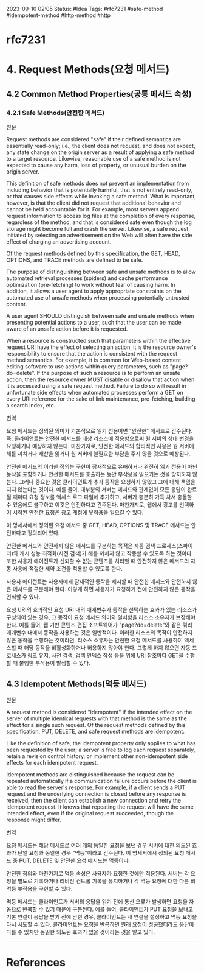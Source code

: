 2023-09-10 02:05
Status: #Idea
Tags: #rfc7231 #safe-method #idempotent-method #http-method #http

# rfc7231

# 4. Request Methods(요청 메서드)

## 4.2 Common Method Properties(공통 메서드 속성)

### 4.2.1 Safe Methods(안전한 메서드)

원문

Request methods are considered "safe" if their defined semantics are essentially read-only; i.e., the client does not request, and does not expect, any state change on the origin server as a result of applying a safe method to a target resource. Likewise, reasonable use of a safe method is not expected to cause any harm, loss of property, or unusual burden on the origin server.

This definition of safe methods does not prevent an implementation from including behavior that is potentially harmful, that is not entirely read-only, or that causes side effects while invoking a safe method. What is important, however, is that the client did not request that additional behavior and cannot be held accountable for it. For example, most servers append request information to access log files at the completion of every response, regardless of the method, and that is considered safe even though the log storage might become full and crash the server. Likewise, a safe request initiated by selecting an advertisement on the Web will often have the side effect of charging an advertising account.

Of the request methods defined by this specification, the GET, HEAD, OPTIONS, and TRACE methods are defined to be safe.

The purpose of distinguishing between safe and unsafe methods is to allow automated retrieval processes (spiders) and cache performance optimization (pre-fetching) to work without fear of causing harm. In addition, it allows a user agent to apply appropriate constraints on the automated use of unsafe methods when processing potentially untrusted content.

A user agent SHOULD distinguish between safe and unsafe methods when presenting potential actions to a user, such that the user can be made aware of an unsafe action before it is requested.

When a resource is constructed such that parameters within the effective request URI have the effect of selecting an action, it is the resource owner's responsibility to ensure that the action is consistent with the request method semantics. For example, it is common for Web-based content editing software to use actions within query parameters, such as "page?do=delete". If the purpose of such a resource is to perform an unsafe action, then the resource owner MUST disable or disallow that action when it is accessed using a safe request method. Failure to do so will result in unfortunate side effects when automated processes perform a GET on every URI reference for the sake of link maintenance, pre-fetching, building a search index, etc.

번역

요청 메서드는 정의된 의미가 기본적으로 읽기 전용이면 "안전한" 메서드로 간주된다. 즉, 클라이언트는 안전한 메서드를 대상 리소스에 적용함으로써 원 서버의 상태 변경을 요청하거나 예상하지 않는다. 마찬가지로, 안전한 메서드의 합리적인 사용은 원 서버에 해를 끼치거나 재산을 잃거나 원 서버에 불필요한 부담을 주지 않을 것으로 예상된다.

안전한 메서드의 이러한 정의는 구현이 잠재적으로 유해하거나 완전히 읽기 전용이 아닌 동작을 포함하거나 안전한 메서드를 호출하는 동안 부작용을 일으키는 것을 방지하지 않는다. 그러나 중요한 것은 클라이언트가 추가 동작을 요청하지 않았고 그에 대해 책임을 지지 않는다는 것이다. 예를 들어, 대부분의 서버는 메서드와 관계없이 모든 응답이 완료될 때마다 요청 정보를 액세스 로그 파일에 추가하고, 서버가 충분히 가득 차서 충돌할 수 있음에도 불구하고 이것은 안전하다고 간주된다. 마찬가지로, 웹에서 광고를 선택하여 시작된 안전한 요청은 광고 계정에 부작용을 일으킬 수 있다.

이 명세서에서 정의된 요청 메서드 중 GET, HEAD, OPTIONS 및 TRACE 메서드는 안전하다고 정의되어 있다.

안전한 메서드와 안전하지 않은 메서드를 구분하는 목적은 자동 검색 프로세스(스파이더)와 캐시 성능 최적화(사전 검색)가 해를 끼치지 않고 작동할 수 있도록 하는 것이다. 또한 사용자 에이전트가 신뢰할 수 없는 콘텐츠를 처리할 때 안전하지 않은 메서드의 자동 사용에 적절한 제약 조건을 적용할 수 있도록 한다.

사용자 에이전트는 사용자에게 잠재적인 동작을 제시할 때 안전한 메서드와 안전하지 않은 메서드를 구분해야 한다. 이렇게 하면 사용자가 요청하기 전에 안전하지 않은 동작을 인식할 수 있다.

요청 URI의 효과적인 요청 URI 내의 매개변수가 동작을 선택하는 효과가 있는 리소스가 구성되어 있는 경우, 그 동작이 요청 메서드 의미와 일치함을 리소스 소유자가 보장해야 한다. 예를 들어, 웹 기반 콘텐츠 편집 소프트웨어가 "page?do=delete"와 같은 쿼리 매개변수 내에서 동작을 사용하는 것은 일반적이다. 이러한 리소스의 목적이 안전하지 않은 동작을 수행하는 것이라면, 리소스 소유자는 안전한 요청 메서드를 사용하여 액세스할 때 해당 동작을 비활성화하거나 허용하지 않아야 한다. 그렇게 하지 않으면 자동 프로세스가 링크 유지, 사전 검색, 검색 인덱스 작성 등을 위해 URI 참조마다 GET을 수행할 때 불행한 부작용이 발생할 수 있다.

## 4.3 Idempotent Methods(멱등 메서드)

원문

A request method is considered "idempotent" if the intended effect on the server of multiple identical requests with that method is the same as the effect for a single such request. Of the request methods defined by this specification, PUT, DELETE, and safe request methods are idempotent.

Like the definition of safe, the idempotent property only applies to what has been requested by the user; a server is free to log each request separately, retain a revision control history, or implement other non-idempotent side effects for each idempotent request.

Idempotent methods are distinguished because the request can be repeated automatically if a communication failure occurs before the client is able to read the server's response. For example, if a client sends a PUT request and the underlying connection is closed before any response is received, then the client can establish a new connection and retry the idempotent request. It knows that repeating the request will have the same intended effect, even if the original request succeeded, though the response might differ.

번역

요청 메서드는 해당 메서드로 여러 개의 동일한 요청을 보낸 경우 서버에 대한 의도된 효과가 단일 요청과 동일한 경우 "멱등"이라고 간주된다. 이 명세서에서 정의된 요청 메서드 중 PUT, DELETE 및 안전한 요청 메서드는 멱등이다.

안전한 정의와 마찬가지로 멱등 속성은 사용자가 요청한 것에만 적용된다. 서버는 각 요청을 별도로 기록하거나 리비전 컨트롤 기록을 유지하거나 각 멱등 요청에 대한 다른 비멱등 부작용을 구현할 수 있다.

멱등 메서드는 클라이언트가 서버의 응답을 읽기 전에 통신 오류가 발생하면 요청을 자동으로 반복할 수 있기 때문에 구분된다. 예를 들어, 클라이언트가 PUT 요청을 보내고 기본 연결이 응답을 받기 전에 닫힌 경우, 클라이언트는 새 연결을 설정하고 멱등 요청을 다시 시도할 수 있다. 클라이언트는 요청을 반복하면 원래 요청이 성공했더라도 응답이 다를 수 있지만 동일한 의도된 효과가 있을 것이라는 것을 알고 있다.

---

# References




